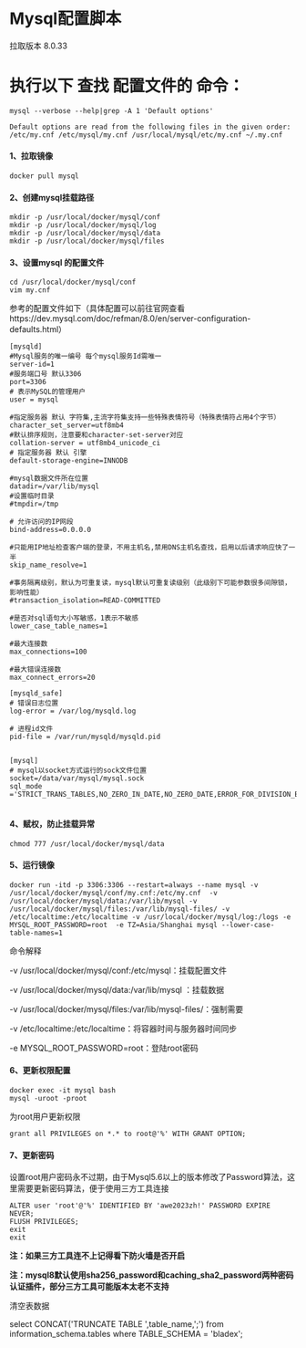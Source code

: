 # Mysql配置脚本

拉取版本 8.0.33

# 执行以下 查找 配置文件的 命令：
```
mysql --verbose --help|grep -A 1 'Default options'

Default options are read from the following files in the given order:
/etc/my.cnf /etc/mysql/my.cnf /usr/local/mysql/etc/my.cnf ~/.my.cnf 
```

#### 1、拉取镜像

```
docker pull mysql
```

#### 2、创建mysql挂载路径

```
mkdir -p /usr/local/docker/mysql/conf
mkdir -p /usr/local/docker/mysql/log
mkdir -p /usr/local/docker/mysql/data
mkdir -p /usr/local/docker/mysql/files
```

#### 3、设置mysql 的配置文件

```
cd /usr/local/docker/mysql/conf
vim my.cnf
```

参考的配置文件如下（具体配置可以前往官网查看https://dev.mysql.com/doc/refman/8.0/en/server-configuration-defaults.html）

```
[mysqld]
#Mysql服务的唯一编号 每个mysql服务Id需唯一
server-id=1
#服务端口号 默认3306
port=3306
# 表示MySQL的管理用户
user = mysql

#指定服务器 默认 字符集,主流字符集支持一些特殊表情符号（特殊表情符占用4个字节）
character_set_server=utf8mb4 
#默认排序规则，注意要和character-set-server对应
collation-server = utf8mb4_unicode_ci
# 指定服务器 默认 引擎
default-storage-engine=INNODB

#mysql数据文件所在位置
datadir=/var/lib/mysql
#设置临时目录
#tmpdir=/tmp

# 允许访问的IP网段
bind-address=0.0.0.0

#只能用IP地址检查客户端的登录，不用主机名,禁用DNS主机名查找，启用以后请求响应快了一半
skip_name_resolve=1

#事务隔离级别，默认为可重复读，mysql默认可重复读级别（此级别下可能参数很多间隙锁，影响性能）
#transaction_isolation=READ-COMMITTED

#是否对sql语句大小写敏感，1表示不敏感
lower_case_table_names=1

#最大连接数
max_connections=100

#最大错误连接数
max_connect_errors=20

[mysqld_safe]
# 错误日志位置
log-error = /var/log/mysqld.log 

# 进程id文件
pid-file = /var/run/mysqld/mysqld.pid 


[mysql]
# mysql以socket方式运行的sock文件位置
socket=/data/var/mysql/mysql.sock
sql_mode ='STRICT_TRANS_TABLES,NO_ZERO_IN_DATE,NO_ZERO_DATE,ERROR_FOR_DIVISION_BY_ZERO,NO_ENGINE_SUBSTITUTION'


```

#### 4、赋权，防止挂载异常

```
chmod 777 /usr/local/docker/mysql/data
```

#### 5、运行镜像

```
docker run -itd -p 3306:3306 --restart=always --name mysql -v /usr/local/docker/mysql/conf/my.cnf:/etc/my.cnf  -v /usr/local/docker/mysql/data:/var/lib/mysql -v /usr/local/docker/mysql/files:/var/lib/mysql-files/ -v /etc/localtime:/etc/localtime -v /usr/local/docker/mysql/log:/logs -e MYSQL_ROOT_PASSWORD=root  -e TZ=Asia/Shanghai mysql --lower-case-table-names=1
```

命令解释

-v /usr/local/docker/mysql/conf:/etc/mysql：挂载配置文件

 -v /usr/local/docker/mysql/data:/var/lib/mysql ：挂载数据

 -v /usr/local/docker/mysql/files:/var/lib/mysql-files/：强制需要

 -v /etc/localtime:/etc/localtime：将容器时间与服务器时间同步

-e MYSQL_ROOT_PASSWORD=root：登陆root密码

#### 6、更新权限配置

```
docker exec -it mysql bash
mysql -uroot -proot
```

为root用户更新权限

```
grant all PRIVILEGES on *.* to root@'%' WITH GRANT OPTION;
```

#### 7、更新密码

设置root用户密码永不过期，由于Mysql5.6以上的版本修改了Password算法，这里需要更新密码算法，便于使用三方工具连接

```
ALTER user 'root'@'%' IDENTIFIED BY 'awe2023zh!' PASSWORD EXPIRE NEVER;
FLUSH PRIVILEGES;
exit
exit
```

**注：如果三方工具连不上记得看下防火墙是否开启**

**注：mysql8默认使用sha256_password和caching_sha2_password两种密码认证插件，部分三方工具可能版本太老不支持**

清空表数据

select CONCAT('TRUNCATE TABLE ',table_name,';') from information_schema.tables where TABLE_SCHEMA = 'bladex';